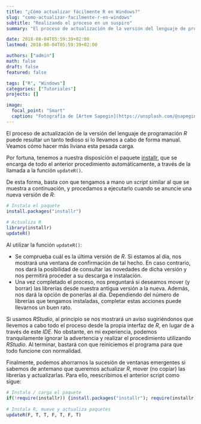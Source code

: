 ```yaml
---
title: "¿Cómo actualizar fácilmente R en Windows?"
slug: "como-actualizar-facilmente-r-en-windows"
subtitle: "Realizando el proceso en un suspiro"
summary: "El proceso de actualización de la versión del lenguaje de programación *R* puede resultar un tanto tedioso si lo llevamos a cabo de forma manual. Veamos cómo hacer más liviana esta pesada carga."

date: 2018-08-04T05:59:39+02:00
lastmod: 2018-08-04T05:59:39+02:00

authors: ["admin"]
math: false
draft: false
featured: false

tags: ["R", "Windows"]
categories: ["Tutoriales"]
projects: []

image:
  focal_point: "Smart"
  caption: "Fotografía de [Artem Sapegin](https://unsplash.com/@sapegin), disponible en [Unsplash](https://unsplash.com/photos/DErxVSSQNdM)."
---
```


El proceso de actualización de la versión del lenguaje de programación *R* puede resultar un tanto tedioso si lo llevamos a cabo de forma manual. Veamos cómo hacer más liviana esta pesada carga.

Por fortuna, tenemos a nuestra disposición el paquete [installr](https://cran.r-project.org/web/packages/installr/index.html), que se encarga de todo el anterior procedimiento automáticamente, a través de la llamada a la función `updateR()`.

De esta forma, basta con que tengamos a mano un *script* similar al que se muestra a continuación, y procedamos a ejecutarlo cuando se anuncie una nueva versión de *R*:

```r
# Instala el paquete
install.packages("installr")
 
# Actualiza R
library(installr)
updateR()
```

Al utilizar la función `updateR()`:

- Se comprueba cuál es la última versión de *R*. Si estamos al día, nos mostrará una ventana de confirmación de tal hecho. En caso contrario, nos dará la posibilidad de consultar las novedades de dicha versión y nos permitirá proceder a su descarga e instalación.
- Una vez completado el proceso, nos preguntará si deseamos mover (y borrar) las librerías desde nuestra antigua versión a la nueva. Además, nos dará la opción de ponerlas al día. Dependiendo del número de librerías que tengamos instaladas, completar estas acciones puede llevarnos un buen rato.

Si usamos *RStudio*, al principio se nos mostrará un aviso sugiriéndonos que llevemos a cabo todo el proceso desde la propia interfaz de *R*, en lugar de a través de este *IDE*. No obstante, en mi experiencia, podemos tranquilamente ignorar la advertencia y realizar el procedimiento utilizando *RStudio*. Al terminar, bastará con que reiniciemos el programa para que todo funcione con normalidad.

Finalmente, podemos ahorrarnos la sucesión de ventanas emergentes si sabemos de antemano que queremos actualizar *R*, mover (no copiar) las librerías y actualizarlas. Para ello, reescribimos el anterior script como sigue:

```r
# Instala / carga el paquete
if(!require(installr)) {install.packages("installr"); require(installr)} 
 
# Instala R, mueve y actualiza paquetes
updateR(F, T, T, F, T, F, T)
```

